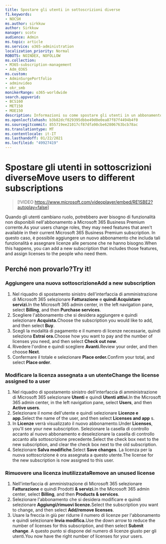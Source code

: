 ```yaml
---
title: Spostare gli utenti in sottoscrizioni diverse
f1.keywords:
- NOCSH
ms.author: sirkkuw
author: Sirkkuw
manager: scotv
audience: Admin
ms.topic: article
ms.service: o365-administration
localization_priority: Normal
ROBOTS: NOINDEX, NOFOLLOW
ms.collection:
- M365-subscription-management
- Adm_O365
ms.custom:
- AdminSurgePortfolio
- adminvideo
- okr_smb
monikerRange: o365-worldwide
search.appverid:
- BCS160
- MET150
- MOE150
description: Informazioni su come spostare gli utenti in un abbonamento diverso.
ms.openlocfilehash: b3b82dcf029395dbbe49d0e0ea87f87f4494b4f0
ms.sourcegitcommit: 855719ee21017cf87dfa98cbe62806763bcb78ac
ms.translationtype: MT
ms.contentlocale: it-IT
ms.lasthandoff: 01/22/2021
ms.locfileid: "49927419"
---
```

# <a name="move-users-to-different-subscriptions"></a><span data-ttu-id="23813-103">Spostare gli utenti in sottoscrizioni diverse</span><span class="sxs-lookup"><span data-stu-id="23813-103">Move users to different subscriptions</span></span>

> [!VIDEO https://www.microsoft.com/videoplayer/embed/RE1SBE2?autoplay=false]

<span data-ttu-id="23813-104">Quando gli utenti cambiano ruolo, potrebbero aver bisogno di funzionalità non disponibili nell'abbonamento a Microsoft 365 Business Premium corrente.</span><span class="sxs-lookup"><span data-stu-id="23813-104">As your users change roles, they may need features that aren't available in their current Microsoft 365 Business Premium subscription.</span></span> <span data-ttu-id="23813-105">In questo caso, è possibile aggiungere un nuovo abbonamento che includa tali funzionalità e assegnare licenze alle persone che ne hanno bisogno.</span><span class="sxs-lookup"><span data-stu-id="23813-105">When this happens, you can add a new subscription that includes those features, and assign licenses to the people who need them.</span></span>

## <a name="try-it"></a><span data-ttu-id="23813-106">Perché non provarlo?</span><span class="sxs-lookup"><span data-stu-id="23813-106">Try it!</span></span>

### <a name="add-a-new-subscription"></a><span data-ttu-id="23813-107">Aggiungere una nuova sottoscrizione</span><span class="sxs-lookup"><span data-stu-id="23813-107">Add a new subscription</span></span>

1. <span data-ttu-id="23813-108">Nel riquadro di spostamento sinistro dell'interfaccia di amministrazione di Microsoft 365 selezionare **Fatturazione** e **quindi Acquistare servizi.**</span><span class="sxs-lookup"><span data-stu-id="23813-108">In the Microsoft 365 admin center, in the left navigation pane, select **Billing**, and then **Purchase services**.</span></span>
1. <span data-ttu-id="23813-109">Scegliere l'abbonamento che si desidera aggiungere e quindi selezionare **Acquista.**</span><span class="sxs-lookup"><span data-stu-id="23813-109">Choose the subscription you would like to add, and then select **Buy**.</span></span>
1. <span data-ttu-id="23813-110">Scegli la modalità di pagamento e il numero di licenze necessarie, quindi seleziona **Estrai ora.**</span><span class="sxs-lookup"><span data-stu-id="23813-110">Choose how you want to pay and the number of licenses you need, and then select **Check out now**.</span></span>
1. <span data-ttu-id="23813-111">Rivedere l'ordine e quindi scegliere **Avanti.**</span><span class="sxs-lookup"><span data-stu-id="23813-111">Review your order, and then choose **Next**.</span></span>
1. <span data-ttu-id="23813-112">Confermare il totale e selezionare **Place order.**</span><span class="sxs-lookup"><span data-stu-id="23813-112">Confirm your total, and select **Place order**.</span></span>

### <a name="change-the-license-assigned-to-a-user"></a><span data-ttu-id="23813-113">Modificare la licenza assegnata a un utente</span><span class="sxs-lookup"><span data-stu-id="23813-113">Change the license assigned to a user</span></span>

1. <span data-ttu-id="23813-114">Nel riquadro di spostamento sinistro dell'interfaccia di amministrazione di Microsoft 365 selezionare **Utenti** e quindi **Utenti attivi.**</span><span class="sxs-lookup"><span data-stu-id="23813-114">In the Microsoft 365 admin center, in the left navigation pane, select **Users**, and then **Active users**.</span></span>
1. <span data-ttu-id="23813-115">Selezionare il nome dell'utente e quindi selezionare **Licenze e app.**</span><span class="sxs-lookup"><span data-stu-id="23813-115">Select the name of the user, and then select **Licenses and app** s.</span></span>
1. <span data-ttu-id="23813-116">In **Licenze** verrà visualizzato il nuovo abbonamento.</span><span class="sxs-lookup"><span data-stu-id="23813-116">Under **Licenses**, you'll see your new subscription.</span></span> <span data-ttu-id="23813-117">Selezionare la casella di controllo accanto al nuovo abbonamento e deselezionare la casella di controllo accanto alla sottoscrizione precedente.</span><span class="sxs-lookup"><span data-stu-id="23813-117">Select the check box next to the new subscription, and clear the check box next to the old subscription.</span></span>
1. <span data-ttu-id="23813-118">Selezionare **Salva modifiche**.</span><span class="sxs-lookup"><span data-stu-id="23813-118">Select **Save changes**.</span></span> <span data-ttu-id="23813-119">La licenza per la nuova sottoscrizione è ora assegnata a questo utente.</span><span class="sxs-lookup"><span data-stu-id="23813-119">The license for the new subscription is now assigned to this user.</span></span>

### <a name="remove-an-unused-license"></a><span data-ttu-id="23813-120">Rimuovere una licenza inutilizzata</span><span class="sxs-lookup"><span data-stu-id="23813-120">Remove an unused license</span></span>

1. <span data-ttu-id="23813-121">Nell'interfaccia di amministrazione di Microsoft 365 selezionare **Fatturazione** e quindi Prodotti **& servizi.**</span><span class="sxs-lookup"><span data-stu-id="23813-121">In the Microsoft 365 admin center, select **Billing**, and then **Products & services**.</span></span>
1. <span data-ttu-id="23813-122">Selezionare l'abbonamento che si desidera modificare e quindi selezionare **Aggiungi/rimuovi licenze.**</span><span class="sxs-lookup"><span data-stu-id="23813-122">Select the subscription you want to change, and then select **Add/remove licenses**.</span></span>
1. <span data-ttu-id="23813-123">Usare la freccia in giù per ridurre il numero di licenze per l'abbonamento e quindi selezionare **Invia modifica.**</span><span class="sxs-lookup"><span data-stu-id="23813-123">Use the down arrow to reduce the number of licenses for this subscription, and then select **Submit change**.</span></span> <span data-ttu-id="23813-124">A questo punto si dispone del numero di licenze giusto per gli utenti.</span><span class="sxs-lookup"><span data-stu-id="23813-124">You now have the right number of licenses for your users.</span></span>